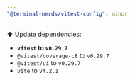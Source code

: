 ```yaml
---
"@terminal-nerds/vitest-config": minor
---
```


⬆️ Update dependencies:

-   **`vitest` to `v0.29.7`**
-   `@vitest/coverage-c8` to `v0.29.7`
-   `@vitest/ui` to `v0.29.7`
-   `vite` to `v4.2.1`

